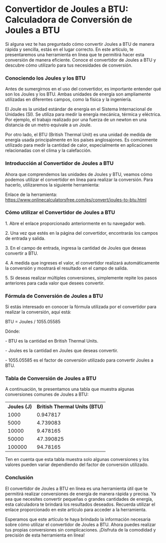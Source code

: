 Convertidor de Joules a BTU: Calculadora de Conversión de Joules a BTU
======================================================================

Si alguna vez te has preguntado cómo convertir Joules a BTU de manera rápida y sencilla, estás en el lugar correcto. En este artículo, te presentaremos una herramienta en línea que te permitirá hacer esta conversión de manera eficiente. Conoce el convertidor de Joules a BTU y descubre cómo utilizarlo para tus necesidades de conversión.

### Conociendo los Joules y los BTU

Antes de sumergirnos en el uso del convertidor, es importante entender qué son los Joules y los BTU. Ambas unidades de energía son ampliamente utilizadas en diferentes campos, como la física y la ingeniería.

El Joule es la unidad estándar de energía en el Sistema Internacional de Unidades (SI). Se utiliza para medir la energía mecánica, térmica y eléctrica. Por ejemplo, el trabajo realizado por una fuerza de un newton en una distancia de un metro equivale a un Joule.

Por otro lado, el BTU (British Thermal Unit) es una unidad de medida de energía usada principalmente en los países anglosajones. Es comúnmente utilizado para medir la cantidad de calor, especialmente en aplicaciones relacionadas con el clima y la calefacción.

### Introducción al Convertidor de Joules a BTU

Ahora que comprendemos las unidades de Joules y BTU, veamos cómo podemos utilizar el convertidor en línea para realizar la conversión. Para hacerlo, utilizaremos la siguiente herramienta:

Enlace de la herramienta: <https://www.onlinecalculatorsfree.com/es/convert/joules-to-btu.html>

### Cómo utilizar el Convertidor de Joules a BTU

1\. Abre el enlace proporcionado anteriormente en tu navegador web.

2\. Una vez que estés en la página del convertidor, encontrarás los campos de entrada y salida.

3\. En el campo de entrada, ingresa la cantidad de Joules que deseas convertir a BTU.

4\. A medida que ingreses el valor, el convertidor realizará automáticamente la conversión y mostrará el resultado en el campo de salida.

5\. Si deseas realizar múltiples conversiones, simplemente repite los pasos anteriores para cada valor que desees convertir.

### Fórmula de Conversión de Joules a BTU

Si estás interesado en conocer la fórmula utilizada por el convertidor para realizar la conversión, aquí está:

BTU = Joules / 1055.05585

Dónde:

\- BTU es la cantidad en British Thermal Units.

\- Joules es la cantidad en Joules que deseas convertir.

\- 1055.05585 es el factor de conversión utilizado para convertir Joules a BTU.

### Tabla de Conversión de Joules a BTU

A continuación, te presentamos una tabla que muestra algunas conversiones comunes de Joules a BTU:

<table><tr><th>Joules (J)</th><th>British Thermal Units (BTU)</th></tr><tr><td>1000</td><td>0.947817</td></tr><tr><td>5000</td><td>4.739083</td></tr><tr><td>10000</td><td>9.478165</td></tr><tr><td>50000</td><td>47.390825</td></tr><tr><td>100000</td><td>94.78165</td></tr></table>

Ten en cuenta que esta tabla muestra solo algunas conversiones y los valores pueden variar dependiendo del factor de conversión utilizado.

### Conclusión

El convertidor de Joules a BTU en línea es una herramienta útil que te permitirá realizar conversiones de energía de manera rápida y precisa. Ya sea que necesites convertir pequeñas o grandes cantidades de energía, esta calculadora te brindará los resultados deseados. Recuerda utilizar el enlace proporcionado en este artículo para acceder a la herramienta.

Esperamos que este artículo te haya brindado la información necesaria sobre cómo utilizar el convertidor de Joules a BTU. Ahora puedes realizar tus propias conversiones sin complicaciones. ¡Disfruta de la comodidad y precisión de esta herramienta en línea!